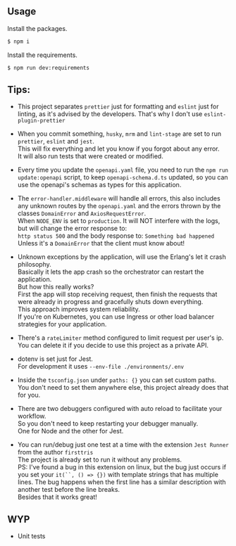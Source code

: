 ## Usage

Install the packages.

```bash
$ npm i
```

Install the requirements.

```bash
$ npm run dev:requirements
```

## Tips:

-   This project separates `prettier` just for formatting and `eslint` just for linting, as it's advised by the developers. That's why I don't use `eslint-plugin-prettier`

-   When you commit something, `husky`, `mrm` and `lint-stage` are set to run `prettier`, `eslint` and `jest`.<br>
    This will fix everything and let you know if you forgot about any error.<br>
    It will also run tests that were created or modified.

-   Every time you update the `openapi.yaml` file, you need to run the `npm run update:openapi` script, to keep `openapi-schema.d.ts` updated, so you can use the openapi's schemas as types for this application.

-   The `error-handler.middleware` will handle all errors, this also includes any unknown routes by the `openapi.yaml` and the errors thrown by the classes `DomainError` and `AxiosRequestError`.<br>
    When `NODE_ENV` is set to `production`. It will NOT interfere with the logs, but will change the error response to:<br>
    `http status 500` and the body response to: `Something bad happened`<br>
    Unless it's a `DomainError` that the client must know about!

-   Unknown exceptions by the application, will use the Erlang's let it crash philosophy.<br>
    Basically it lets the app crash so the orchestrator can restart the application.<br>
    But how this really works?<br>
    First the app will stop receiving request, then finish the requests that were already in progress and gracefully shuts down everything.<br>
    This approach improves system reliability.<br>
    If you're on Kubernetes, you can use Ingress or other load balancer strategies for your application.

-   There's a `rateLimiter` method configured to limit request per user's ip.<br>
    You can delete it if you decide to use this project as a private API.

-   dotenv is set just for Jest.<br>
    For development it uses `--env-file ./environments/.env`

-   Inside the `tsconfig.json` under `paths: {}` you can set custom paths.<br>
    You don't need to set them anywhere else, this project already does that for you.

-   There are two debuggers configured with auto reload to facilitate your workflow.<br>
    So you don't need to keep restarting your debugger manually.<br>
    One for Node and the other for Jest.

-   You can run/debug just one test at a time with the extension `Jest Runner` from the author `firsttris `<br>
    The project is already set to run it without any problems.<br>
    PS: I've found a bug in this extension on linux, but the bug just occurs if you set your `it(``, () => {})` with template strings that has multiple lines. The bug happens when the first line has a similar description with another test before the line breaks.<br>
    Besides that it works great!

## WYP

-   Unit tests
